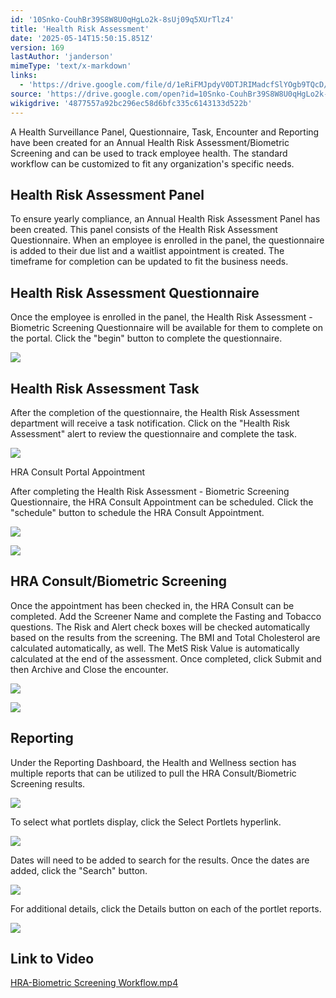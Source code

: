 ```yaml
---
id: '10Snko-CouhBr39S8W8U0qHgLo2k-8sUj09q5XUrTlz4'
title: 'Health Risk Assessment'
date: '2025-05-14T15:50:15.851Z'
version: 169
lastAuthor: 'janderson'
mimeType: 'text/x-markdown'
links:
  - 'https://drive.google.com/file/d/1eRiFMJpdyV0DTJRIMadcfSlYOgb9TQcD/view?usp=sharing'
source: 'https://drive.google.com/open?id=10Snko-CouhBr39S8W8U0qHgLo2k-8sUj09q5XUrTlz4'
wikigdrive: '4877557a92bc296ec58d6bfc335c6143133d522b'
---
```

A Health Surveillance Panel, Questionnaire, Task, Encounter and Reporting have been created for an Annual Health Risk Assessment/Biometric Screening and can be used to track employee health. The standard workflow can be customized to fit any organization's specific needs.

## Health Risk Assessment Panel

To ensure yearly compliance, an Annual Health Risk Assessment Panel has been created. This panel consists of the Health Risk Assessment Questionnaire. When an employee is enrolled in the panel, the questionnaire is added to their due list and a waitlist appointment is created. The timeframe for completion can be updated to fit the business needs.

## Health Risk Assessment Questionnaire

Once the employee is enrolled in the panel, the Health Risk Assessment - Biometric Screening Questionnaire will be available for them to complete on the portal. Click the "begin" button to complete the questionnaire.

![](../health-risk-assessment.assets/4af3560c80b26e40aa92a4efc4e86456.png)

## Health Risk Assessment Task

After the completion of the questionnaire, the Health Risk Assessment department will receive a task notification. Click on the "Health Risk Assessment" alert to review the questionnaire and complete the task.

![](../health-risk-assessment.assets/7ed967bedb47d4b66c1d5cb4d0e6ad65.png)

HRA Consult Portal Appointment

After completing the Health Risk Assessment - Biometric Screening Questionnaire, the HRA Consult Appointment can be scheduled. Click the "schedule" button to schedule the HRA Consult Appointment.

![](../health-risk-assessment.assets/9fe5cc3123392a70bd16d20847b94f6d.png)

![](../health-risk-assessment.assets/34801465cbe48fbbbbfdc3af2dcf2b06.png)

## HRA Consult/Biometric Screening

Once the appointment has been checked in, the HRA Consult can be completed. Add the Screener Name and complete the Fasting and Tobacco questions. The Risk and Alert check boxes will be checked automatically based on the results from the screening. The BMI and Total Cholesterol are calculated automatically, as well. The MetS Risk Value is automatically calculated at the end of the assessment. Once completed, click Submit and then Archive and Close the encounter.

![](../health-risk-assessment.assets/0e4f0b64775b909b1d92c39db65ca79a.png)

![](../health-risk-assessment.assets/20b958e6b3d044d8d8db32e1d9207846.png)

## Reporting

Under the Reporting Dashboard, the Health and Wellness section has multiple reports that can be utilized to pull the HRA Consult/Biometric Screening results.

![](../health-risk-assessment.assets/7a246c7b0b72869450b7ea3ba76213a3.png)

To select what portlets display, click the Select Portlets hyperlink.

![](../health-risk-assessment.assets/439093329eaec0dbc304cccd3085aa6f.png)

Dates will need to be added to search for the results. Once the dates are added, click the "Search" button.

![](../health-risk-assessment.assets/a4f63f1dab4212d8bbf0e6d24e529880.png)

For additional details, click the Details button on each of the portlet reports.

![](../health-risk-assessment.assets/60b4109684bfd1fc092034a966098fc9.png)

## Link to Video

[HRA-Biometric Screening Workflow.mp4](https://drive.google.com/file/d/1eRiFMJpdyV0DTJRIMadcfSlYOgb9TQcD/view?usp=sharing)
